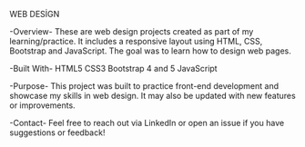 WEB DESİGN

-Overview-
These are web design projects created as part of my learning/practice. It includes a responsive layout using HTML, CSS, Bootstrap and JavaScript. The goal was to learn how to design web pages.

-Built With-
HTML5
CSS3
Bootstrap 4 and 5
JavaScript

-Purpose-
This project was built to practice front-end development and showcase my skills in web design. It may also be updated with new features or improvements.

-Contact-
Feel free to reach out via LinkedIn or open an issue if you have suggestions or feedback!

